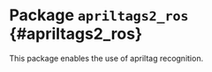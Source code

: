 # Package `apriltags2_ros` {#apriltags2_ros}




<move-here src='#apriltags2_ros-autogenerated'/>

This package enables the use of apriltag recognition.
